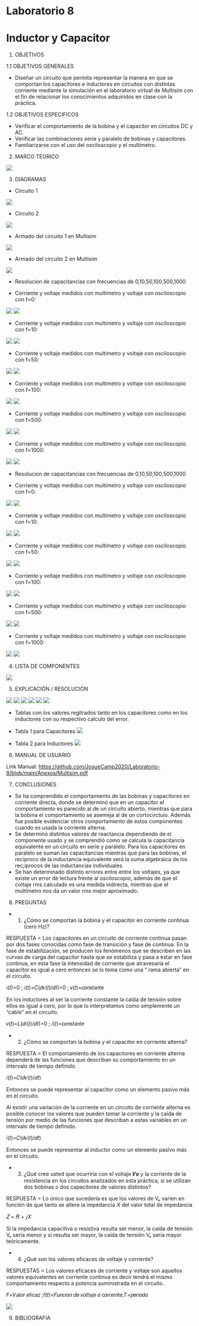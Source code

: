 # Laboratorio 8
# Inductor y Capacitor

1. OBJETIVOS

1.1 OBJETIVOS GENERALES

* Diseñar un circuito que permita representar la manera en que se comportan los capacitores e inductores en circuitos con distintas corriente mediante la simulación en el laboratorio virtual de Multisim con el fin de relacionar los conocimientos adquiridos en clase con la práctica.

1.2 OBJETIVOS ESPECIFICOS

* Verificar el comportamiento de la bobina y el capacitor en circuitos DC y AC.
* Verificar las combinaciones serie y paralelo de bobinas y capacitores.
* Familiarizarse con el uso del osciloscopio y el multímetro.

2. MARCO TEORICO

![](https://github.com/JosueCamp2020/Laboratorio-8/blob/main/Imagenes/Marco.jpeg)

3. DIAGRAMAS

* Circuito 1

![](https://github.com/JosueCamp2020/Laboratorio-8/blob/main/Imagenes/Circuito1.png)

* Circuito 2
 
![](https://github.com/JosueCamp2020/Laboratorio-8/blob/main/Imagenes/Circuito%202.png)

* Armado del circuito 1 en Multisim

![](https://github.com/JosueCamp2020/Laboratorio-8/blob/main/Imagenes/Armado%201%20Multisim.png)

* Armado del circuito 2 en Multisim

![](https://github.com/JosueCamp2020/Laboratorio-8/blob/main/Imagenes/Armado%202%20Multisim.png)

* Resolucion de capacitancias con frecuencias de 0,10,50,100,500,1000

* Corriente y voltaje medidos con multímetro y voltaje con osciloscopio con f=0:

![](https://github.com/JosueCamp2020/Laboratorio-8/blob/main/Imagenes/Voltaje%20y%20Corriente%20en%20f%3D0Hz.png)
![](https://github.com/JosueCamp2020/Laboratorio-8/blob/main/Imagenes/Oscilacion%20f%3D0Hz.png)

* Corriente y voltaje medidos con multímetro y voltaje con osciloscopio con f=10:

![](https://github.com/JosueCamp2020/Laboratorio-8/blob/main/Imagenes/Voltaje%20y%20Corriente%20en%20f%3D10Hz.png)
![](https://github.com/JosueCamp2020/Laboratorio-8/blob/main/Imagenes/Oscilacion%20f%3D10Hz.png)

* Corriente y voltaje medidos con multímetro y voltaje con osciloscopio con f=50:

![](https://github.com/JosueCamp2020/Laboratorio-8/blob/main/Imagenes/Voltaje%20y%20Corriente%20en%20f%3D50Hz.png)
![](https://github.com/JosueCamp2020/Laboratorio-8/blob/main/Imagenes/Oscilacion%20f%3D50Hz.png)

* Corriente y voltaje medidos con multímetro y voltaje con osciloscopio con f=100:

![](https://github.com/JosueCamp2020/Laboratorio-8/blob/main/Imagenes/Voltaje%20y%20Corriente%20en%20f%3D100Hz.png)
![](https://github.com/JosueCamp2020/Laboratorio-8/blob/main/Imagenes/Oscilacion%20f%3D100Hz.png)

* Corriente y voltaje medidos con multímetro y voltaje con osciloscopio con f=500:

![](https://github.com/JosueCamp2020/Laboratorio-8/blob/main/Imagenes/Voltaje%20y%20Corriente%20en%20f%3D500Hz.png)
![](https://github.com/JosueCamp2020/Laboratorio-8/blob/main/Imagenes/Oscilacion%20f%3D500Hz.png)

* Corriente y voltaje medidos con multímetro y voltaje con osciloscopio con f=1000:

![](https://github.com/JosueCamp2020/Laboratorio-8/blob/main/Imagenes/Voltaje%20y%20Corriente%20en%20f%3D1000Hz.png)
![](https://github.com/JosueCamp2020/Laboratorio-8/blob/main/Imagenes/Oscilacion%20f%3D1000Hz.png)

* Resolucion de capacitancias con frecuencias de 0,10,50,100,500,1000

* Corriente y voltaje medidos con multímetro y voltaje con osciloscopio con f=0:

![](https://github.com/JosueCamp2020/Laboratorio-8/blob/main/Imagenes/Voltaje%20y%20Corriente%20en%20f%3D0Hz%20Ind.png)
![](https://github.com/JosueCamp2020/Laboratorio-8/blob/main/Imagenes/Oscilacion%20f%3D0Hz%20Ind.png)

* Corriente y voltaje medidos con multímetro y voltaje con osciloscopio con f=10:

![](https://github.com/JosueCamp2020/Laboratorio-8/blob/main/Imagenes/Voltaje%20y%20Corriente%20en%20f%3D10Hz%20Ind.png)
![](https://github.com/JosueCamp2020/Laboratorio-8/blob/main/Imagenes/Oscilacion%20f%3D10Hz%20Ind.png)

* Corriente y voltaje medidos con multímetro y voltaje con osciloscopio con f=50:

![](https://github.com/JosueCamp2020/Laboratorio-8/blob/main/Imagenes/Voltaje%20y%20Corriente%20en%20f%3D50Hz%20Ind.png)
![](https://github.com/JosueCamp2020/Laboratorio-8/blob/main/Imagenes/Oscilacion%20f%3D50Hz%20Ind.png)

* Corriente y voltaje medidos con multímetro y voltaje con osciloscopio con f=100:

![](https://github.com/JosueCamp2020/Laboratorio-8/blob/main/Imagenes/Voltaje%20y%20Corriente%20en%20f%3D100Hz%20Ind.png)
![](https://github.com/JosueCamp2020/Laboratorio-8/blob/main/Imagenes/Oscilacion%20f%3D100Hz%20Ind.png)

* Corriente y voltaje medidos con multímetro y voltaje con osciloscopio con f=500:

![](https://github.com/JosueCamp2020/Laboratorio-8/blob/main/Imagenes/Voltaje%20y%20Corriente%20en%20f%3D500Hz%20Ind.png)
![](https://github.com/JosueCamp2020/Laboratorio-8/blob/main/Imagenes/Oscilacion%20f%3D500Hz%20Ind.png)

* Corriente y voltaje medidos con multímetro y voltaje con osciloscopio con f=1000:

![](https://github.com/JosueCamp2020/Laboratorio-8/blob/main/Imagenes/Voltaje%20y%20Corriente%20en%20f%3D1000Hz%20Ind.png)
![](https://github.com/JosueCamp2020/Laboratorio-8/blob/main/Imagenes/Oscilacion%20f%3D1000Hz%20Ind.png)

4. LISTA DE COMPONENTES

![](https://github.com/JosueCamp2020/Laboratorio-8/blob/main/Imagenes/Materiales.png)

5. EXPLICACIÓN / RESOLUCIÓN

![](https://github.com/JosueCamp2020/Laboratorio-8/blob/main/Imagenes/Resolucion1.png)
![](https://github.com/JosueCamp2020/Laboratorio-8/blob/main/Imagenes/Resolucion2.png)
![](https://github.com/JosueCamp2020/Laboratorio-8/blob/main/Imagenes/Resolucion3.png)
![](https://github.com/JosueCamp2020/Laboratorio-8/blob/main/Imagenes/Resolucion4.png)
![](https://github.com/JosueCamp2020/Laboratorio-8/blob/main/Imagenes/Resolucion5.png)
![](https://github.com/JosueCamp2020/Laboratorio-8/blob/main/Imagenes/Resolucion6.png)

* Tablas con los valores regitrados tanto en los capacitores como en los inductores con su respectivo calculo del error.

* Tabla 1 para Capacitores
![](https://github.com/JosueCamp2020/Laboratorio-8/blob/main/Imagenes/Tabla1.png)

* Tabla 2 para Inductores
![](https://github.com/JosueCamp2020/Laboratorio-8/blob/main/Imagenes/Tabla2.png)

6. MANUAL DE USUARIO

Link Manual: https://github.com/JosueCamp2020/Laboratorio-8/blob/main/Anexos/Multisim.pdf

7. CONCLUSIONES

* Se ha comprendido el comportamiento de las bobinas y capacitores en corriente directa, donde se determinó que en un capacitor el comportamiento es parecido al de un circuito abierto, mientras que para la bobina el comportamiento se asemeja al de un cortocirctuio. Además fue posible evidenciar otros comportamiento de estos componentes cuando es usada la corriente alterna.
* Se determinó distintos valores de reactancia dependiendo de el componente usado y se comprendió como se calcula la capacitancia equivalente en un circuito en serie y paralelo. Para los capacitores en paralelo se suman las capacitancias mientras que para las bobinas, el recíproco de la inductancia equivalente será la suma algebraica de los rec;iprocos de las inductancias individuales.
* Se han determinado distinto errores entre entre los voltajes, ya que existe un error de lectura frente al osciloscopio, además de que el coltaje rms calculado es una medida indirecta, mientras que el multímetro nos da un valor rms mejor aproximado.

8. PREGUNTAS

* 1. ¿Cómo se comportan la bobina y el capacitor en corriente continua (cero Hz)? 

RESPUESTA = Los capacitores en un circuito de corriente continua pasan por dos fases conocidas como fase  de  transición  y  fase  de  continua.  En  la  fase  de  estabilización,  se  producen  los fenómenos que se describen en las curvas de carga del capacitor hasta que se estabiliza y pasa a estar en fase continua, en esta fase la intensidad de corriente que atravesaría el capacitor es igual a cero entonces se lo toma como una “ rama abierta” en el circuito. 
 
𝑖(𝑡)=0 ; 𝑖(𝑡)=𝐶(𝑑𝑣(𝑡)/𝑑𝑡)=0 ; 𝑣(𝑡)=𝑐𝑜𝑛𝑠𝑡𝑎𝑛𝑡𝑒 
 
En los inductores al ser la corriente constante la caída de tensión sobre ellos es igual a cero, por lo que lo interpretamos como simplemente un “cable” en el circuito. 
 
𝑣(𝑡)=𝐿(𝑑𝑖(𝑡)/𝑑𝑡)=0  ; 𝑖(𝑡)=𝑐𝑜𝑛𝑠𝑡𝑎𝑛𝑡𝑒

* 2. ¿Cómo se comportan la bobina y el capacitor en corriente alterna?

RESPUESTA = El comportamiento de los capacitores en corriente alterna dependerá de las funciones que describan su comportamiento en un intervalo de tiempo definido. 
 
𝑖(𝑡)=𝐶(𝑑𝑣(𝑡)/𝑑𝑡)
 
Entonces se  puede representar al capacitor como un elemento pasivo más en el circuito. 
 
Al  existir  una  variación  de  la  corriente  en  un  circuito  de  corriente  alterna  es  posible conocer los valores que pueden tomar la corriente y la caída de tensión por medio de las funciones que describan a estas variables en un intervalo de tiempo definido. 
 
𝑖(𝑡)=𝐶(𝑑𝑣(𝑡)/𝑑𝑡)
 
Entonces se  puede representar al inductor como un elemento pasivo más en el circuito. 

* 3. ¿Qué cree usted que ocurriría con el voltaje 𝑽𝒐 y la corriente de la resistencia en los circuitos analizados en esta práctica, si se utilizan dos bobinas o dos capacitores de valores distintos? 

RESPUESTA = Lo único que sucedería es que los valores de Vₒ varíen en función de que tanto se altere la impedancia 𝑋 del valor total de impedancia  
 
𝑍 = 𝑅 + 𝑗𝑋 
 
Si  la  impedancia capacitiva  o  resistiva  resulta  ser menor,  la  caída  de  tensión  Vₒ sería menor y si resulta ser mayor, la caída de tensión Vₒ sería mayor teóricamente.

* 4. ¿Qué son los valores eficaces de voltaje y corriente? 

RESPUESTAS = Los  valores  eficaces  de  corriente  y  voltaje  son  aquellos  valores  equivalentes  en corriente  continua  es  decir  tendrá  el  mismo  comportamiento  respecto  a  potencia suministrada en el circuito. 

𝐹=𝑉𝑎𝑙𝑜𝑟 𝑒𝑓𝑖𝑐𝑎𝑧 ;𝑓(𝑡)=𝐹𝑢𝑛𝑐𝑖𝑜𝑛 𝑑𝑒 𝑣𝑜𝑙𝑡𝑎𝑗𝑒 𝑜 𝑐𝑜𝑟𝑟𝑒𝑖𝑛𝑡𝑒;𝑇=𝑝𝑒𝑟𝑖𝑜𝑑𝑜 
 
![](https://github.com/JosueCamp2020/Laboratorio-8/blob/main/Imagenes/Formula.png)

9. BIBLIOGRAFIA
